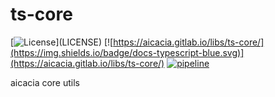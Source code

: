 # ts-core

[![License](https://img.shields.io/badge/license-MIT%2FApache--2.0-blue")](LICENSE)
[![https://aicacia.gitlab.io/libs/ts-core/](https://img.shields.io/badge/docs-typescript-blue.svg)](https://aicacia.gitlab.io/libs/ts-core/)
[![pipeline](https://gitlab.com/aicacia/libs/ts-core/badges/master/pipeline.svg)](pipeline)

aicacia core utils
